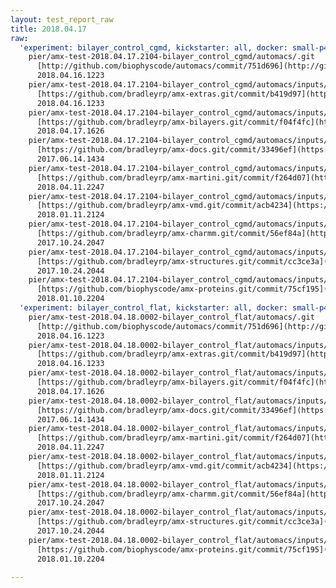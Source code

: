 ```yaml
---
layout: test_report_raw
title: 2018.04.17
raw:
  'experiment: bilayer_control_cgmd, kickstarter: all, docker: small-p4': |
    pier/amx-test-2018.04.17.2104-bilayer_control_cgmd/automacs/.git
      [http://github.com/biophyscode/automacs/commit/751d696](http://github.com/biophyscode/automacs/commit/751d696)
      2018.04.16.1223
    pier/amx-test-2018.04.17.2104-bilayer_control_cgmd/automacs/inputs/extras/.git
      [https://github.com/bradleyrp/amx-extras.git/commit/b419d97](https://github.com/bradleyrp/amx-extras.git/commit/b419d97)
      2018.04.16.1233
    pier/amx-test-2018.04.17.2104-bilayer_control_cgmd/automacs/inputs/bilayers/.git
      [https://github.com/bradleyrp/amx-bilayers.git/commit/f04f4fc](https://github.com/bradleyrp/amx-bilayers.git/commit/f04f4fc)
      2018.04.17.1626
    pier/amx-test-2018.04.17.2104-bilayer_control_cgmd/automacs/inputs/docs/.git
      [https://github.com/bradleyrp/amx-docs.git/commit/33496ef](https://github.com/bradleyrp/amx-docs.git/commit/33496ef)
      2017.06.14.1434
    pier/amx-test-2018.04.17.2104-bilayer_control_cgmd/automacs/inputs/martini/.git
      [https://github.com/bradleyrp/amx-martini.git/commit/f264d07](https://github.com/bradleyrp/amx-martini.git/commit/f264d07)
      2018.04.11.2247
    pier/amx-test-2018.04.17.2104-bilayer_control_cgmd/automacs/inputs/vmd/.git
      [https://github.com/bradleyrp/amx-vmd.git/commit/acb4234](https://github.com/bradleyrp/amx-vmd.git/commit/acb4234)
      2018.01.11.2124
    pier/amx-test-2018.04.17.2104-bilayer_control_cgmd/automacs/inputs/charmm/.git
      [https://github.com/bradleyrp/amx-charmm.git/commit/56ef84a](https://github.com/bradleyrp/amx-charmm.git/commit/56ef84a)
      2017.10.24.2047
    pier/amx-test-2018.04.17.2104-bilayer_control_cgmd/automacs/inputs/structure-repo/.git
      [https://github.com/bradleyrp/amx-structures.git/commit/cc3ce3a](https://github.com/bradleyrp/amx-structures.git/commit/cc3ce3a)
      2017.10.24.2044
    pier/amx-test-2018.04.17.2104-bilayer_control_cgmd/automacs/inputs/proteins/.git
      [https://github.com/biophyscode/amx-proteins.git/commit/75cf195](https://github.com/biophyscode/amx-proteins.git/commit/75cf195)
      2018.01.10.2204
  'experiment: bilayer_control_flat, kickstarter: all, docker: small-p4': |
    pier/amx-test-2018.04.18.0002-bilayer_control_flat/automacs/.git
      [http://github.com/biophyscode/automacs/commit/751d696](http://github.com/biophyscode/automacs/commit/751d696)
      2018.04.16.1223
    pier/amx-test-2018.04.18.0002-bilayer_control_flat/automacs/inputs/extras/.git
      [https://github.com/bradleyrp/amx-extras.git/commit/b419d97](https://github.com/bradleyrp/amx-extras.git/commit/b419d97)
      2018.04.16.1233
    pier/amx-test-2018.04.18.0002-bilayer_control_flat/automacs/inputs/bilayers/.git
      [https://github.com/bradleyrp/amx-bilayers.git/commit/f04f4fc](https://github.com/bradleyrp/amx-bilayers.git/commit/f04f4fc)
      2018.04.17.1626
    pier/amx-test-2018.04.18.0002-bilayer_control_flat/automacs/inputs/docs/.git
      [https://github.com/bradleyrp/amx-docs.git/commit/33496ef](https://github.com/bradleyrp/amx-docs.git/commit/33496ef)
      2017.06.14.1434
    pier/amx-test-2018.04.18.0002-bilayer_control_flat/automacs/inputs/martini/.git
      [https://github.com/bradleyrp/amx-martini.git/commit/f264d07](https://github.com/bradleyrp/amx-martini.git/commit/f264d07)
      2018.04.11.2247
    pier/amx-test-2018.04.18.0002-bilayer_control_flat/automacs/inputs/vmd/.git
      [https://github.com/bradleyrp/amx-vmd.git/commit/acb4234](https://github.com/bradleyrp/amx-vmd.git/commit/acb4234)
      2018.01.11.2124
    pier/amx-test-2018.04.18.0002-bilayer_control_flat/automacs/inputs/charmm/.git
      [https://github.com/bradleyrp/amx-charmm.git/commit/56ef84a](https://github.com/bradleyrp/amx-charmm.git/commit/56ef84a)
      2017.10.24.2047
    pier/amx-test-2018.04.18.0002-bilayer_control_flat/automacs/inputs/structure-repo/.git
      [https://github.com/bradleyrp/amx-structures.git/commit/cc3ce3a](https://github.com/bradleyrp/amx-structures.git/commit/cc3ce3a)
      2017.10.24.2044
    pier/amx-test-2018.04.18.0002-bilayer_control_flat/automacs/inputs/proteins/.git
      [https://github.com/biophyscode/amx-proteins.git/commit/75cf195](https://github.com/biophyscode/amx-proteins.git/commit/75cf195)
      2018.01.10.2204

---
```


